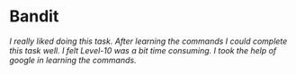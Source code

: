 # **Bandit**

*I really liked doing this task. After learning the commands I could complete this task well. I felt Level-10 was a bit time consuming. I took the help of google in learning the commands.*
